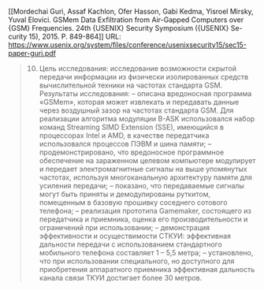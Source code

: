 [[Mordechai Guri, Assaf Kachlon, Ofer Hasson, Gabi Kedma, Yisroel Mirsky, Yuval Elovici. GSMem Data Exfiltration from Air-Gapped Computers over {GSM} Frequencies. 24th {USENIX} Security Symposium ({USENIX} Se-curity 15), 2015. Р. 849-864]]
URL: https://www.usenix.org/system/files/conference/usenixsecurity15/sec15-paper-guri.pdf

>10. Цель исследования: 
>исследование возможности скрытой передачи информации из физически изолированных средств вычислительной техники на частотах стандарта GSM.
>Результаты исследования: 
>– описана вредоносная программа «GSMem», которая может извлекать и передавать данные через воздушный зазор на частотах стандарта GSM. Для реализации алгоритма модуляции B-ASK использовался набор команд Streaming SIMD Extension (SSE), имеющийся в процессорах Intel и AMD, в качестве передатчика использовался процесcов ПЭВМ и шина памяти;
> – продемонстрировано, что вредоносное программное обеспечение на зараженном целевом компьютере модулирует и передает электромагнитные сигналы на выше упомянутых частотах, используя многоканальную архитектуру памяти для усиления передачи; 
> – показано, что передаваемые сигналы могут быть приняты и демодулированы руткитом, помещенным в базовую прошивку соседнего сотового телефона; 
> – реализация прототипа Gamemaker, состоящего из передатчика и приемника, оценка его производительности и ограничений при использовании; 
> – демонстрация эффективности и осуществимости СТКУИ: эффективная дальности передачи с использованием стандартного мобильного телефона составляет 1 – 5,5 метра; 
> – установлено, что при использовании специального, но доступного для приобретения аппаратного приемника эффективная дальность канала связи ТКУИ достигает более 30 метров.